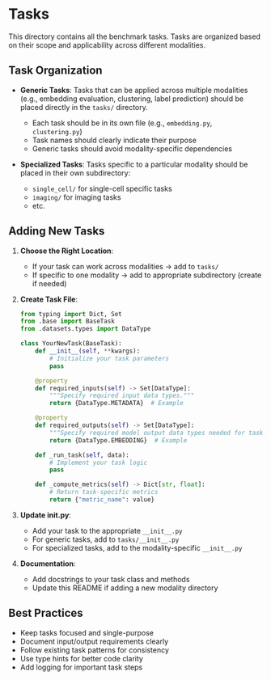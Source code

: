 # Tasks

This directory contains all the benchmark tasks. Tasks are organized based on their scope and applicability across different modalities.


## Task Organization

- **Generic Tasks**: Tasks that can be applied across multiple modalities (e.g., embedding evaluation, clustering, label prediction) should be placed directly in the `tasks/` directory.
  - Each task should be in its own file (e.g., `embedding.py`, `clustering.py`)
  - Task names should clearly indicate their purpose
  - Generic tasks should avoid modality-specific dependencies

- **Specialized Tasks**: Tasks specific to a particular modality should be placed in their own subdirectory:
  - `single_cell/` for single-cell specific tasks
  - `imaging/` for imaging tasks
  - etc.

## Adding New Tasks

1. **Choose the Right Location**:
   - If your task can work across modalities → add to `tasks/`
   - If specific to one modality → add to appropriate subdirectory (create if needed)

2. **Create Task File**:
   ```python
   from typing import Dict, Set
   from .base import BaseTask
   from .datasets.types import DataType

   class YourNewTask(BaseTask):
       def __init__(self, **kwargs):
           # Initialize your task parameters
           pass

       @property
       def required_inputs(self) -> Set[DataType]:
           """Specify required input data types."""
           return {DataType.METADATA}  # Example

       @property
       def required_outputs(self) -> Set[DataType]:
           """Specify required model output data types needed for task to run."""
           return {DataType.EMBEDDING}  # Example

       def _run_task(self, data):
           # Implement your task logic
           pass

       def _compute_metrics(self) -> Dict[str, float]:
           # Return task-specific metrics
           return {"metric_name": value}
   ```

3. **Update __init__.py**:
   - Add your task to the appropriate `__init__.py`
   - For generic tasks, add to `tasks/__init__.py`
   - For specialized tasks, add to the modality-specific `__init__.py`

4. **Documentation**:
   - Add docstrings to your task class and methods
   - Update this README if adding a new modality directory

## Best Practices

- Keep tasks focused and single-purpose
- Document input/output requirements clearly
- Follow existing task patterns for consistency
- Use type hints for better code clarity
- Add logging for important task steps
